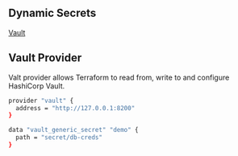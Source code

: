 ## Dynamic Secrets
[Vault](https://www.vaultproject.io/)

## Vault Provider
Valt provider allows Terraform to read from, write to and configure HashiCorp Vault.


```sh
provider "vault" {
  address = "http://127.0.0.1:8200"
}

data "vault_generic_secret" "demo" {
  path = "secret/db-creds"
}
```

